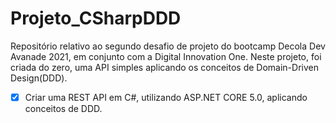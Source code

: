 # Projeto_CSharpDDD
Repositório relativo ao segundo desafio de projeto do bootcamp Decola Dev Avanade 2021, em conjunto com a Digital Innovation One. 
Neste projeto, foi criada do zero, uma API simples aplicando os conceitos de Domain-Driven Design(DDD).

 - [x] Criar uma REST API em C#, utilizando ASP.NET CORE 5.0, aplicando conceitos de DDD.

